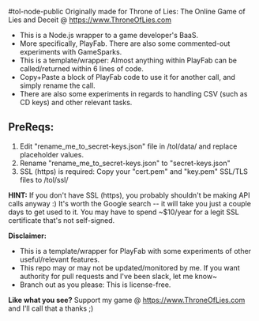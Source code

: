 #tol-node-public
Originally made for Throne of Lies: The Online Game of Lies and Deceit @ https://www.ThroneOfLies.com
* This is a Node.js wrapper to a game developer's BaaS.
* More specifically, PlayFab. There are also some commented-out experiments with GameSparks.
* This is a template/wrapper: Almost anything within PlayFab can be called/returned within 6 lines of code.
* Copy+Paste a block of PlayFab code to use it for another call, and simply rename the call.
* There are also some experiments in regards to handling CSV (such as CD keys) and other relevant tasks.

## PreReqs:
1. Edit "rename_me_to_secret-keys.json" file in /tol/data/ and replace placeholder values.
2. Rename "rename_me_to_secret-keys.json" to "secret-keys.json"
3. SSL (https) is required: Copy your "cert.pem" and "key.pem" SSL/TLS files to /tol/ssl/

**HINT:**
If you don't have SSL (https), you probably shouldn't be making API calls anyway :)
It's worth the Google search -- it will take you just a couple days to get used to it.
You may have to spend ~$10/year for a legit SSL certificate that's not self-signed.

**Disclaimer:**
* This is a template/wrapper for PlayFab with some experiments of other useful/relevant features.
* This repo may or may not be updated/monitored by me. If you want authority for pull requests and I've been slack, let me know~
* Branch out as you please: This is license-free. 

**Like what you see?**
Support my game @ https://www.ThroneOfLies.com and I'll call that a thanks ;)